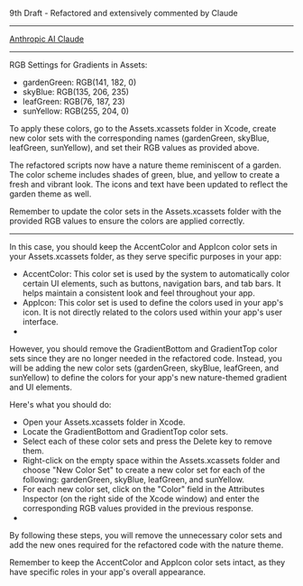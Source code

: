 9th Draft - Refactored and extensively commented by Claude

- - - -

[Anthropic AI Claude](https://www.anthropic.com)

- - - -

RGB Settings for Gradients in Assets:

* gardenGreen: RGB(141, 182, 0)
* skyBlue: RGB(135, 206, 235)
* leafGreen: RGB(76, 187, 23)
* sunYellow: RGB(255, 204, 0)

To apply these colors, go to the Assets.xcassets folder in Xcode, create new color sets with the corresponding names (gardenGreen, skyBlue, leafGreen, sunYellow), and set their RGB values as provided above.

The refactored scripts now have a nature theme reminiscent of a garden. The color scheme includes shades of green, blue, and yellow to create a fresh and vibrant look. The icons and text have been updated to reflect the garden theme as well.

Remember to update the color sets in the Assets.xcassets folder with the provided RGB values to ensure the colors are applied correctly.

- - - -

In this case, you should keep the AccentColor and AppIcon color sets in your Assets.xcassets folder, as they serve specific purposes in your app:

* AccentColor: This color set is used by the system to automatically color certain UI elements, such as buttons, navigation bars, and tab bars. It helps maintain a consistent look and feel throughout your app.
* AppIcon: This color set is used to define the colors used in your app's icon. It is not directly related to the colors used within your app's user interface.
* 
However, you should remove the GradientBottom and GradientTop color sets since they are no longer needed in the refactored code. Instead, you will be adding the new color sets (gardenGreen, skyBlue, leafGreen, and sunYellow) to define the colors for your app's new nature-themed gradient and UI elements.

Here's what you should do:
* Open your Assets.xcassets folder in Xcode.
* Locate the GradientBottom and GradientTop color sets.
* Select each of these color sets and press the Delete key to remove them.
* Right-click on the empty space within the Assets.xcassets folder and choose "New Color Set" to create a new color set for each of the following: gardenGreen, skyBlue, leafGreen, and sunYellow.
* For each new color set, click on the "Color" field in the Attributes Inspector (on the right side of the Xcode window) and enter the corresponding RGB values provided in the previous response.
* 
By following these steps, you will remove the unnecessary color sets and add the new ones required for the refactored code with the nature theme.

Remember to keep the AccentColor and AppIcon color sets intact, as they have specific roles in your app's overall appearance.
